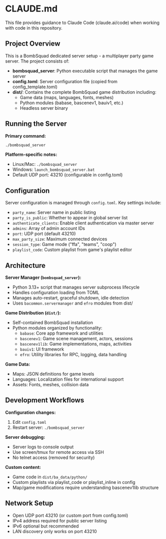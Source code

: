 # CLAUDE.md

This file provides guidance to Claude Code (claude.ai/code) when working with code in this repository.

## Project Overview

This is a BombSquad dedicated server setup - a multiplayer party game server. The project consists of:

- **bombsquad_server**: Python executable script that manages the game server
- **config.toml**: Server configuration file (copied from config_template.toml)
- **dist/**: Contains the complete BombSquad game distribution including:
  - Game data (maps, languages, fonts, meshes)
  - Python modules (babase, bascenev1, bauiv1, etc.)
  - Headless server binary

## Running the Server

**Primary command:**
```bash
./bombsquad_server
```

**Platform-specific notes:**
- Linux/Mac: `./bombsquad_server` 
- Windows: `launch_bombsquad_server.bat`
- Default UDP port: 43210 (configurable in config.toml)

## Configuration

Server configuration is managed through `config.toml`. Key settings include:
- `party_name`: Server name in public listing
- `party_is_public`: Whether to appear in global server list
- `authenticate_clients`: Enable client authentication via master server
- `admins`: Array of admin account IDs
- `port`: UDP port (default 43210)
- `max_party_size`: Maximum connected devices
- `session_type`: Game mode ("ffa", "teams", "coop")
- `playlist_code`: Custom playlist from game's playlist editor

## Architecture

**Server Manager (`bombsquad_server`):**
- Python 3.13+ script that manages server subprocess lifecycle
- Handles configuration loading from TOML
- Manages auto-restart, graceful shutdown, idle detection
- Uses `bacommon.servermanager` and `efro` modules from dist/

**Game Distribution (`dist/`):**
- Self-contained BombSquad installation
- Python modules organized by functionality:
  - `babase`: Core app framework and utilities
  - `bascenev1`: Game scene management, actors, sessions
  - `bascenev1lib`: Game implementations, maps, activities
  - `bauiv1`: UI framework
  - `efro`: Utility libraries for RPC, logging, data handling

**Game Data:**
- Maps: JSON definitions for game levels
- Languages: Localization files for international support
- Assets: Fonts, meshes, collision data

## Development Workflows

**Configuration changes:**
1. Edit `config.toml` 
2. Restart server: `./bombsquad_server`

**Server debugging:**
- Server logs to console output
- Use screen/tmux for remote access via SSH
- No telnet access (removed for security)

**Custom content:**
- Game code in `dist/ba_data/python/`
- Custom playlists via playlist_code or playlist_inline in config
- Map/game modifications require understanding bascenev1lib structure

## Network Setup

- Open UDP port 43210 (or custom port from config.toml)
- IPv4 address required for public server listing
- IPv6 optional but recommended
- LAN discovery only works on port 43210